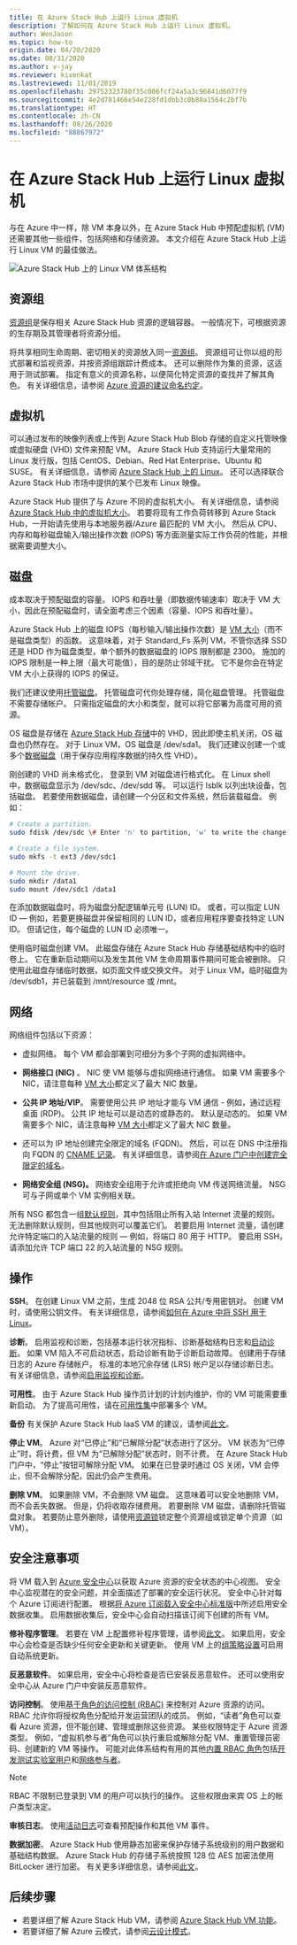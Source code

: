 ```yaml
---
title: 在 Azure Stack Hub 上运行 Linux 虚拟机
description: 了解如何在 Azure Stack Hub 上运行 Linux 虚拟机。
author: WenJason
ms.topic: how-to
origin.date: 04/20/2020
ms.date: 08/31/2020
ms.author: v-jay
ms.reviewer: kivenkat
ms.lastreviewed: 11/01/2019
ms.openlocfilehash: 29752323780f35c006fcf24a5a3c96841d6077f9
ms.sourcegitcommit: 4e2d781466e54e228fd1dbb3c0b80a1564c2bf7b
ms.translationtype: HT
ms.contentlocale: zh-CN
ms.lasthandoff: 08/26/2020
ms.locfileid: "88867972"
---
```

# <a name="run-a-linux-virtual-machine-on-azure-stack-hub"></a>在 Azure Stack Hub 上运行 Linux 虚拟机

与在 Azure 中一样，除 VM 本身以外，在 Azure Stack Hub 中预配虚拟机 (VM) 还需要其他一些组件，包括网络和存储资源。 本文介绍在 Azure Stack Hub 上运行 Linux VM 的最佳做法。

![Azure Stack Hub 上的 Linux VM 体系结构](./media/iaas-architecture-vm-linux/image1.png)

## <a name="resource-group"></a>资源组

[资源组](/azure-resource-manager/resource-group-overview)是保存相关 Azure Stack Hub 资源的逻辑容器。 一般情况下，可根据资源的生存期及其管理者将资源分组。

将共享相同生命周期、密切相关的资源放入同一[资源组](/azure-resource-manager/resource-group-overview)。 资源组可让你以组的形式部署和监视资源，并按资源组跟踪计费成本。 还可以删除作为集的资源，这适用于测试部署。 指定有意义的资源名称，以便简化特定资源的查找并了解其角色。 有关详细信息，请参阅 [Azure 资源的建议命名约定](https://docs.microsoft.com/azure/architecture/best-practices/naming-conventions)。

## <a name="virtual-machine"></a>虚拟机

可以通过发布的映像列表或上传到 Azure Stack Hub Blob 存储的自定义托管映像或虚拟硬盘 (VHD) 文件来预配 VM。 Azure Stack Hub 支持运行大量常用的 Linux 发行版，包括 CentOS、Debian、Red Hat Enterprise、Ubuntu 和 SUSE。 有关详细信息，请参阅 [Azure Stack Hub 上的 Linux](../operator/azure-stack-linux.md)。 还可以选择联合 Azure Stack Hub 市场中提供的某个已发布 Linux 映像。

Azure Stack Hub 提供了与 Azure 不同的虚拟机大小。 有关详细信息，请参阅 [Azure Stack Hub 中的虚拟机大小](./azure-stack-vm-sizes.md)。 若要将现有工作负荷转移到 Azure Stack Hub，一开始请先使用与本地服务器/Azure 最匹配的 VM 大小。 然后从 CPU、内存和每秒磁盘输入/输出操作次数 (IOPS) 等方面测量实际工作负荷的性能，并根据需要调整大小。

## <a name="disks"></a>磁盘

成本取决于预配磁盘的容量。 IOPS 和吞吐量（即数据传输速率）取决于 VM 大小，因此在预配磁盘时，请全面考虑三个因素（容量、IOPS 和吞吐量）。

Azure Stack Hub 上的磁盘 IOPS（每秒输入/输出操作次数）是 [VM 大小](./azure-stack-vm-sizes.md)（而不是磁盘类型）的函数。 这意味着，对于 Standard_Fs 系列 VM，不管你选择 SSD 还是 HDD 作为磁盘类型，单个额外的数据磁盘的 IOPS 限制都是 2300。 施加的 IOPS 限制是一种上限（最大可能值），目的是防止邻域干扰。 它不是你会在特定 VM 大小上获得的 IOPS 的保证。

我们还建议使用[托管磁盘](./azure-stack-managed-disk-considerations.md)。 托管磁盘可代你处理存储，简化磁盘管理。 托管磁盘不需要存储帐户。 只需指定磁盘的大小和类型，就可以将它部署为高度可用的资源。

OS 磁盘是存储在 [Azure Stack Hub 存储](./azure-stack-storage-overview.md)中的 VHD，因此即使主机关闭，OS 磁盘也仍然存在。 对于 Linux VM，OS 磁盘是 /dev/sda1。 我们还建议创建一个或多个[数据磁盘](./azure-stack-manage-vm-disks.md)（用于保存应用程序数据的持久性 VHD）。

刚创建的 VHD 尚未格式化， 登录到 VM 对磁盘进行格式化。 在 Linux shell 中，数据磁盘显示为 /dev/sdc、/dev/sdd 等。 可以运行 lsblk 以列出块设备，包括磁盘。 若要使用数据磁盘，请创建一个分区和文件系统，然后装载磁盘。 例如：

```bash
# Create a partition.
sudo fdisk /dev/sdc \# Enter 'n' to partition, 'w' to write the change.

# Create a file system.
sudo mkfs -t ext3 /dev/sdc1

# Mount the drive.
sudo mkdir /data1
sudo mount /dev/sdc1 /data1
```

在添加数据磁盘时，将为磁盘分配逻辑单元号 (LUN) ID。 或者，可以指定 LUN ID — 例如，若要更换磁盘并保留相同的 LUN ID，或者应用程序要查找特定 LUN ID。 但请记住，每个磁盘的 LUN ID 必须唯一。

使用临时磁盘创建 VM。 此磁盘存储在 Azure Stack Hub 存储基础结构中的临时卷上。 它在重新启动期间以及发生其他 VM 生命周期事件期间可能会被删除。 只使用此磁盘存储临时数据，如页面文件或交换文件。 对于 Linux VM，临时磁盘为 /dev/sdb1，并已装载到 /mnt/resource 或 /mnt。

## <a name="network"></a>网络

网络组件包括以下资源：

-   虚拟网络。 每个 VM 都会部署到可细分为多个子网的虚拟网络中。

-   **网络接口 (NIC)** 。 NIC 使 VM 能够与虚拟网络进行通信。 如果 VM 需要多个 NIC，请注意每种 [VM 大小](./azure-stack-vm-sizes.md)都定义了最大 NIC 数量。

-   **公共 IP 地址/VIP**。 需要使用公共 IP 地址才能与 VM 通信 - 例如，通过远程桌面 (RDP)。 公共 IP 地址可以是动态的或静态的。 默认是动态的。 如果 VM 需要多个 NIC，请注意每种 [VM 大小](./azure-stack-vm-sizes.md)都定义了最大 NIC 数量。

-   还可以为 IP 地址创建完全限定的域名 (FQDN)。 然后，可以在 DNS 中注册指向 FQDN 的 [CNAME 记录](https://en.wikipedia.org/wiki/CNAME_record)。 有关详细信息，请参阅[在 Azure 门户中创建完全限定的域名](/virtual-machines/windows/portal-create-fqdn)。

-   **网络安全组 (NSG)。** 网络安全组用于允许或拒绝向 VM 传送网络流量。 NSG 可与子网或单个 VM 实例相关联。

所有 NSG 都包含一组[默认规则](/virtual-network/security-overview#default-security-rules)，其中包括阻止所有入站 Internet 流量的规则。 无法删除默认规则，但其他规则可以覆盖它们。 若要启用 Internet 流量，请创建允许特定端口的入站流量的规则 — 例如，将端口 80 用于 HTTP。 要启用 SSH，请添加允许 TCP 端口 22 的入站流量的 NSG 规则。

## <a name="operations"></a>操作

**SSH**。 在创建 Linux VM 之前，生成 2048 位 RSA 公共/专用密钥对。 创建 VM 时，请使用公钥文件。 有关详细信息，请参阅[如何在 Azure 中将 SSH 用于 Linux](/virtual-machines/linux/mac-create-ssh-keys)。

**诊断**。 启用监视和诊断，包括基本运行状况指标、诊断基础结构日志和[启动诊断](https://azure.microsoft.com/blog/boot-diagnostics-for-virtual-machines-v2/)。 如果 VM 陷入不可启动状态，启动诊断有助于诊断启动故障。 创建用于存储日志的 Azure 存储帐户。 标准的本地冗余存储 (LRS) 帐户足以存储诊断日志。 有关详细信息，请参阅[启用监视和诊断](./azure-stack-metrics-azure-data.md)。

**可用性**。 由于 Azure Stack Hub 操作员计划的计划内维护，你的 VM 可能需要重新启动。 为了提高可用性，请在[可用性集](../operator/azure-stack-app-service-deploy.md?view=azs-2002)中部署多个 VM。

**备份** 有关保护 Azure Stack Hub IaaS VM 的建议，请参阅[此文](./azure-stack-manage-vm-protect.md)。

**停止 VM**。 Azure 对“已停止”和“已解除分配”状态进行了区分。 VM 状态为“已停止”时，将计费，但 VM 为“已解除分配”状态时，则不计费。 在 Azure Stack Hub 门户中，“停止”按钮可解除分配 VM。 如果在已登录时通过 OS 关闭，VM 会停止，但不会解除分配，因此仍会产生费用。

**删除 VM**。 如果删除 VM，不会删除 VM 磁盘。 这意味着可以安全地删除 VM，而不会丢失数据。 但是，仍将收取存储费用。 若要删除 VM 磁盘，请删除托管磁盘对象。 若要防止意外删除，请使用[资源锁](/resource-group-lock-resources)锁定整个资源组或锁定单个资源（如 VM）。

## <a name="security-considerations"></a>安全注意事项

将 VM 载入到 [Azure 安全中心](/security-center/quick-onboard-azure-stack)以获取 Azure 资源的安全状态的中心视图。 安全中心监视潜在的安全问题，并全面描述了部署的安全运行状况。 安全中心针对每个 Azure 订阅进行配置。 根据[将 Azure 订阅载入安全中心标准版](/security-center/security-center-get-started)中所述启用安全数据收集。 启用数据收集后，安全中心会自动扫描该订阅下创建的所有 VM。

**修补程序管理**。 若要在 VM 上配置修补程序管理，请参阅[此文](./vm-update-management.md)。 如果启用，安全中心会检查是否缺少任何安全更新和关键更新。 使用 VM 上的[组策略设置](https://docs.microsoft.com/windows-server/administration/windows-server-update-services/deploy/4-configure-group-policy-settings-for-automatic-updates)可启用自动系统更新。

**反恶意软件**。 如果启用，安全中心将检查是否已安装反恶意软件。 还可以使用安全中心从 Azure 门户中安装反恶意软件。

**访问控制**。 使用[基于角色的访问控制 (RBAC)](/active-directory/role-based-access-control-what-is) 来控制对 Azure 资源的访问。 RBAC 允许你将授权角色分配给开发运营团队的成员。 例如，“读者”角色可以查看 Azure 资源，但不能创建、管理或删除这些资源。 某些权限特定于 Azure 资源类型。 例如，“虚拟机参与者”角色可以执行重启或解除分配 VM、重置管理员密码、创建新的 VM 等操作。 可能对此体系结构有用的其他[内置 RBAC 角色](/active-directory/role-based-access-built-in-roles)包括[开发测试实验室用户](/active-directory/role-based-access-built-in-roles#devtest-labs-user)和[网络参与者](/active-directory/role-based-access-built-in-roles#network-contributor)。

> [!Note]  
> RBAC 不限制已登录到 VM 的用户可以执行的操作。 这些权限由来宾 OS 上的帐户类型决定。

**审核日志**。 使用[活动日志](./azure-stack-metrics-azure-data.md?#activity-log)可查看预配操作和其他 VM 事件。

**数据加密**。 Azure Stack Hub 使用静态加密来保护存储子系统级别的用户数据和基础结构数据。 Azure Stack Hub 的存储子系统按照 128 位 AES 加密法使用 BitLocker 进行加密。 有关更多详细信息，请参阅[此文](../operator/azure-stack-security-bitlocker.md)。

## <a name="next-steps"></a>后续步骤

- 若要详细了解 Azure Stack Hub VM，请参阅 [Azure Stack Hub VM 功能](azure-stack-vm-considerations.md)。  
- 若要详细了解 Azure 云模式，请参阅[云设计模式](https://docs.microsoft.com/azure/architecture/patterns)。
